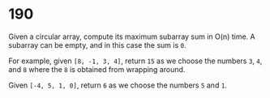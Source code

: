 [_metadata_:number]:-      "190"
[_metadata_:difficulty]:-  "Medium"
[_metadata_:asker]:-       "Facebook"
[_metadata_:tags]:-        "list"

# 190

Given a circular array, compute its maximum subarray sum in O(n) time. A subarray can be empty, and in this case the sum is `0`.

For example, given `[8, -1, 3, 4]`, return `15` as we choose the numbers `3`, `4`, and `8` where the `8` is obtained from wrapping around.

Given `[-4, 5, 1, 0]`, return `6` as we choose the numbers `5` and `1`.
